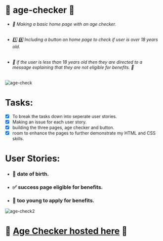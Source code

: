 # :birthday: age-checker :date:

- ###### :calendar: Making a basic home page with an age checker.

- ###### :one: :eight: Including a button on home page to check if user is over 18 years old. 

- ###### :passport_control: if the user is less than 18 years old then they are directed to a message explaining that they are not eligible for benefits. :underage:

![age-check](https://user-images.githubusercontent.com/45575016/158279057-6005b7fb-7adb-4b5e-a864-f60377b002ca.gif)

# Tasks:

- [x] To break the tasks down into seperate user stories.
- [x] Making an issue for each user story.
- [x] building the three pages, age checker and button.
- [x] room to enhance the pages to further demonstrate my HTML and CSS skills.

# User Stories:

- ### :gift: date of birth.

- ### :white_check_mark: success page eligible for benefits.

- ### :no_entry_sign: too young to apply for benefits.

![age-check2](https://user-images.githubusercontent.com/45575016/158279120-f5c9a428-9614-49c1-be3d-c1bf1d533ca3.gif)

# :birthday: [Age Checker hosted here]( https://pjsalter.github.io/turn2us-age-checker) :gift:

